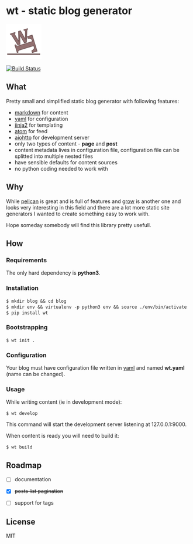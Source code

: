 # wt - static blog generator

![Logo](misc/logo96.png)

[![Build Status](https://travis-ci.org/ysegorov/wt.svg?branch=master)](https://travis-ci.org/ysegorov/wt)


## What

Pretty small and simplified static blog generator with following features:

- [markdown][markdown] for content
- [yaml][yaml] for configuration
- [jinja2][jinja2] for templating
- [atom][atom] for feed
- [aiohttp][aiohttp] for development server
- only two types of content - **page** and **post**
- content metadata lives in configuration file, configuration file can be
  splitted into multiple nested files
- have sensible defaults for content sources
- no python coding needed to work with


## Why

While [pelican][pelican] is great and is full of features and [grow][grow] is
another one and looks very interesting in this field and there are a lot more
static site generators I wanted to create something easy to work with.

Hope someday somebody will find this library pretty usefull.


## How

### Requirements

The only hard dependency is **python3**.

### Installation

```shell
$ mkdir blog && cd blog
$ mkdir env && virtualenv -p python3 env && source ./env/bin/activate
$ pip install wt

```

### Bootstrapping

```shell
$ wt init .

```

### Configuration

Your blog must have configuration file written in [yaml][yaml] and named
**wt.yaml** (name can be changed).

### Usage

While writing content (ie in development mode):

```shell
$ wt develop

```

This command will start the development server listening at 127.0.0.1:9000.

When content is ready you will need to build it:

```shell
$ wt build

```


## Roadmap

- [ ] documentation
- [x] ~~posts list pagination~~
- [ ] support for tags


## License

MIT


[markdown]: http://daringfireball.net/projects/markdown/
[yaml]: http://yaml.org/
[jinja2]: http://jinja.pocoo.org/
[atom]: https://en.wikipedia.org/wiki/Atom_(standard)
[aiohttp]: http://aiohttp.readthedocs.io/en/stable/
[pelican]: http://docs.getpelican.com/
[grow]: https://grow.io/
